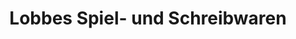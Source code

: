 ---
title: "Lobbes Spiel- und Schreibwaren"
url: /tangerhuette/lobbes-spiel-und-schreibwaren/
shop: Schreibwaren
---